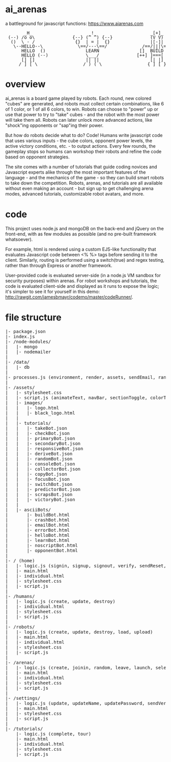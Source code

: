 # ai_arenas
a battleground for javascript functions: https://www.aiarenas.com
<pre style='line-height: 1;'>
       _H_                     _!_                    _[+]_                    !!!      
 (--) /o o\              {--} (^ ^) {--}              (V V)              {!!} !x x!     
  ()  \ - /               {}  | = |  {}               |[-]|               ~~  ! O !     
   \--HELLO--\             \==/---\==/             /==/|||\==\             \~~CRASH~~\  
      HELLO  ()               LEARN               []  BUILD  []               CRASH  ~~ 
      HELLO (--)              \___/              [++] ]===[ [++]              CRASH {!!}
      [] []                   || ||                   [| |]                   !   !     
     /_] [_\                 /_) (_\                 {_] [_}                 [!] [!]    
</pre>

# overview
ai_arenas is a board game played by robots.
Each round, new colored "cubes" are generated, and robots must collect certain combinations, like 6 of 1 color, or 1 of all 6 colors, to win.
Robots can choose to "power" up or use that power to try to "take" cubes - and the robot with the most power will take them all. Robots can later unlock more advanced actions, like "shock"ing opponents or "sap"ing their power.

But how do robots decide what to do? Code!
Humans write javascript code that uses various inputs - the cube colors, opponent power levels, the active victory conditions, etc. - to output actions.
Every few rounds, the gameplay stops so humans can workshop their robots and refine the code based on opponent strategies.

The site comes with a number of tutorials that guide coding novices and Javascript experts alike through the most important features of the language - and the mechanics of the game - so they can build smart robots to take down the competition.
Robots, arenas, and tutorials are all available without even making an account - but sign up to get challenging arena modes, advanced tutorials, customizable robot avatars, and more.

# code
This project uses node.js and mongoDB on the back-end and jQuery on the front-end, with as few modules as possible (and no pre-built framework whatsoever).

For example, html is rendered using a custom EJS-like functionality that evaluates Javascript code between <% %> tags before sending it to the client. Similarly, routing is performed using a switch(true) and regex testing, rather than through Express or another framework.

User-provided code is evaluated server-side (in a node.js VM sandbox for security purposes) within arenas. For robot workshops and tutorials, the code is evaluated client-side and displayed as it runs to expose the logic; it's simpler to see it for yourself in this demo: http://rawgit.com/jamesbmayr/codemo/master/codeRunner/.

# file structure
<pre>
|- package.json
|- index.js
|- /node-modules/
|   |- mongo
|   |- nodemailer
|
|- /data/
|   |- db
|
|- processes.js (environment, render, assets, sendEmail, random, hash, isEmail, isNumLet, isReserved, colors, fonts, navbar, ascii_robot, ascii_character, session, store, retrieve, tour)
|
|- /assets/
|   |- stylesheet.css
|   |- script.js (animateText, navBar, sectionToggle, colorText, resizeTop, animateRobot, tour, splashScreen)
|   |- images/
|   |   |- logo.html
|   |   |- black_logo.html
|   |   
|   |- tutorials/
|   |   |- takeBot.json
|   |   |- checkBot.json
|   |   |- primaryBot.json
|   |   |- secondaryBot.json
|   |   |- responsiveBot.json
|   |   |- deriveBot.json
|   |   |- randomBot.json
|   |   |- consoleBot.json
|   |   |- collectorBot.json
|   |   |- copyBot.json
|   |   |- focusBot.json
|   |   |- switchBot.json
|   |   |- predictorBot.json
|   |   |- scrapsBot.json
|   |   |- victoryBot.json
|   |
|   |- asciiBots/
|       |- buildBot.html
|       |- crashBot.html
|       |- emailBot.html
|       |- errorBot.html
|       |- helloBot.html
|       |- learnBot.html
|       |- noscriptBot.html
|       |- opponentBot.html
|
|- / (home)
|   |- logic.js (signin, signup, signout, verify, sendReset, verifyReset)
|   |- main.html
|   |- individual.html
|   |- stylesheet.css
|   |- script.js
|
|- /humans/
|   |- logic.js (create, update, destroy)
|   |- individual.html
|   |- stylesheet.css
|   |- script.js
|
|- /robots/
|   |- logic.js (create, update, destroy, load, upload)
|   |- main.html
|   |- individual.html
|   |- stylesheet.css
|   |- script.js
|
|- /arenas/
|   |- logic.js (create, joinin, random, leave, launch, selectRobot, adjustRobot, read, update, destroy)
|   |- main.html
|   |- individual.html
|   |- stylesheet.css
|   |- script.js
|
|- /settings/
|   |- logic.js (update, updateName, updatePassword, sendVerification, destroy)
|   |- main.html
|   |- stylesheet.css
|   |- script.js
|
|- /tutorials/
    |- logic.js (complete, tour)
    |- main.html
    |- individual.html
    |- stylesheet.css
    |- script.js
</pre>

